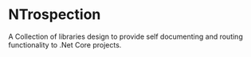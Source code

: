 # NTrospection
A Collection of libraries design to provide self documenting and routing functionality to .Net Core projects.
